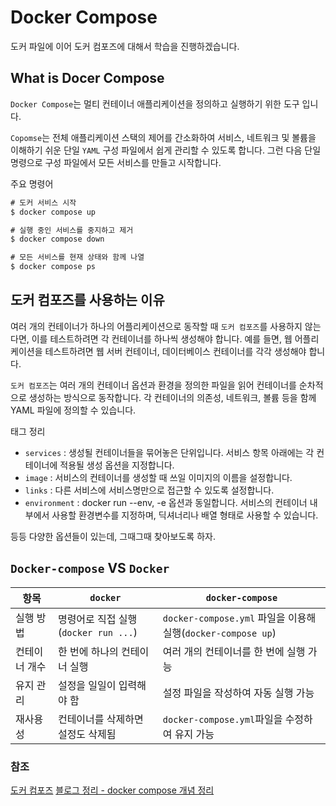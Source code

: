 # Docker Compose
도커 파일에 이어 도커 컴포즈에 대해서 학습을 진행하겠습니다.

## What is Docer Compose
`Docker Compose`는 멀티 컨테이너 애플리케이션을 정의하고 실행하기 위한 도구 입니다.

`Copomse`는 전체 애플리케이션 스택의 제어를 간소화하여 서비스, 네트워크 및 볼륨을 이해하기 쉬운 단일 `YAML` 구성 파일에서 쉽게 관리할 수 있도록 합니다. 그런 다음 단일 명령으로 구성 파일에서 모든 서비스를 만들고 시작합니다.

주요 명령어
```cmd
# 도커 서비스 시작
$ docker compose up

# 실행 중인 서비스를 중지하고 제거
$ docker compose down

# 모든 서비스를 현재 상태와 함께 나열
$ docker compose ps
```

## 도커 컴포즈를 사용하는 이유
여러 개의 컨테이너가 하나의 어플리케이션으로 동작할 때 `도커 컴포즈`를 사용하지 않는다면, 이를 테스트하려면 각 컨테이너를 하나씩 생성해야 합니다. 예를 들면, 웹 어플리케이션을 테스트하려면 웹 서버 컨테이너, 데이터베이스 컨테이너를 각각 생성해야 합니다.

`도커 컴포즈`는 여러 개의 컨테이너 옵션과 환경을 정의한 파일을 읽어 컨테이너를 순차적으로 생성하는 방식으로 동작합니다. 각 컨테이너의 의존성, 네트워크, 볼륨 등을 함께 YAML 파일에 정의할 수 있습니다.

태그 정리

- `services` : 생성될 컨테이너들을 묶어놓은 단위입니다. 서비스 항목 아래에는 각 컨테이너에 적용될 생성 옵션을 지정합니다.
- `image` : 서비스의 컨테이너를 생성할 때 쓰일 이미지의 이름을 설정합니다.
- `links` : 다른 서비스에 서비스명만으로 접근할 수 있도록 설정합니다.
- `environment` : docker run --env, -e 옵션과 동일합니다. 서비스의 컨테이너 내부에서 사용할 환경변수를 지정하며, 딕셔너리나 배열 형태로 사용할 수 있습니다.

등등 다양한 옵션들이 있는데, 그때그때 찾아보도록 하자.

## `Docker-compose` VS `Docker`
|  항목   |`docker` |`docker-compose`|
|---------|---------|----------------|
|실행 방법|명령어로 직접 실행 (`docker run ...`)| `docker-compose.yml` 파일을 이용해 실행(`docker-compose up`)|
|컨테이너 개수| 한 번에 하나의 컨테이너 실행| 여러 개의 컨테이너를 한 번에 실행 가능|
|유지 관리| 설정을 일일이 입력해야 함 | 설정 파일을 작성하여 자동 실행 가능|
|재사용성|컨테이너를 삭제하면 설정도 삭제됨|`docker-compose.yml`파일을 수정하여 유지 가능|

### 참조
[도커 컴포즈](https://docs.docker.com/compose/)
[블로그 정리 - docker compose 개념 정리](https://seosh817.tistory.com/387#%EB%8F%84%EC%BB%A4%20%EC%BB%B4%ED%8F%AC%EC%A6%88%EB%A5%BC%20%EC%82%AC%EC%9A%A9%ED%95%98%EB%8A%94%20%EC%9D%B4%EC%9C%A0-1)